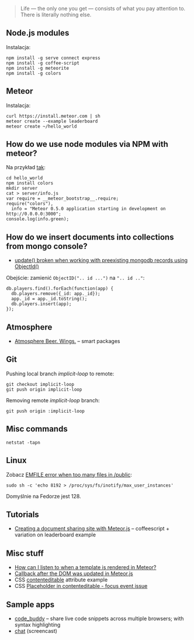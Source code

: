 > Life — the only one you get — consists of what you pay attention to.
> There is literally nothing else.

## Node.js modules

Instalacja:

    npm install -g serve connect express
    npm install -g coffee-script
    npm install -g meteorite
    npm install -g colors


## Meteor

Instalacja:

    curl https://install.meteor.com | sh
    meteor create --example leaderboard
    meteor create ~/hello_world

## How do we use node modules via NPM with meteor?

Na przykład [tak](http://stackoverflow.com/questions/10165978/how-do-we-or-can-we-use-node-modules-via-npm-with-meteor):

    cd hello_world
    npm install colors
    mkdir server
    cat > server/info.js
    var require = __meteor_bootstrap__.require;
    require("colors"),
      info = "Meteor 0.5.0 application starting in development on http://0.0.0.0:3000";
    console.log(info.green);

## How do we insert documents into collections from mongo console?

* [update() broken when working with preexisting mongodb records using ObjectId()](https://github.com/meteor/meteor/issues/61)

Obejście: zamienić `ObjectID(".. id ...")` na `".. id .."`:

    db.players.find().forEach(function(app) {
      db.players.remove({_id: app._id});
      app._id = app._id.toString();
      db.players.insert(app);
    });


## Atmosphere

* [Atmosphere Beer. Wings.](https://atmosphere.meteor.com/) – smart packages


## Git

Pushing local branch *implicit-loop* to remote:

    git checkout implicit-loop
    git push origin implicit-loop

Removing remote *implicit-loop* branch:

    git push origin :implicit-loop


## Misc commands

    netstat -tapn


## Linux

Zobacz [EMFILE error when too many files in /public](https://github.com/meteor/meteor/issues/102):

    sudo sh -c 'echo 8192 > /proc/sys/fs/inotify/max_user_instances'

Domyślnie na Fedorze jest 128.


## Tutorials

* [Creating a document sharing site with Meteor.js](http://www.skalb.com/2012/04/16/creating-a-document-sharing-site-with-meteor-js/) – coffeescript + variation on leaderboard example


## Misc stuff

* [How can I listen to when a template is rendered in Meteor?](http://stackoverflow.com/questions/10259879/how-can-i-listen-to-when-a-template-is-rendered-in-meteor)
* [Callback after the DOM was updated in Meteor.js](http://stackoverflow.com/questions/10109788/callback-after-the-dom-was-updated-in-meteor-js)
* CSS [contenteditable](http://jsbin.com/owavu3) attribute example
* CSS [Placeholder in contenteditable - focus event issue](http://stackoverflow.com/questions/9093424/placeholder-in-contenteditable-focus-event-issue)


## Sample apps

* [code_buddy](https://github.com/jfahrenkrug/code_buddy) –
  share live code snippets across multiple browsers; with syntax highlighting
* [chat](https://vimeo.com/40300075) (screencast)
